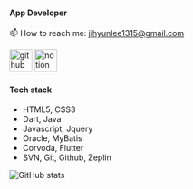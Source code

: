 #### App Developer

📫 How to reach me: jihyunlee1315@gmail.com 


[<img src='https://cdn.jsdelivr.net/npm/simple-icons@3.0.1/icons/github.svg' alt='github' height='40'>](https://github.com/LeeJiH-yun)  [<img src='https://cdn.jsdelivr.net/npm/simple-icons@3.0.1/icons/notion.svg' alt='notion' height='40'>](https://jhlelele.notion.site/21a3ca9ab2674288a634d5a5d2308a9f)  

#### Tech stack
- HTML5, CSS3
- Dart, Java
- Javascript, Jquery
- Oracle, MyBatis
- Corvoda, Flutter
- SVN, Git, Github, Zeplin

![GitHub stats](https://github-readme-stats.vercel.app/api?username=LeeJiH-yun&show_icons=true)  

